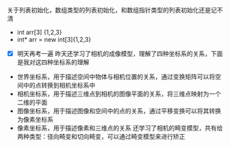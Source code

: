 关于列表初始化，数组类型的列表初始化，和数组指针类型的列表初始化还是记不清
- int arr\[3] {1,2,3}
- int* arr = new int\[3]{1,2,3}
- [x] 明天再考一遍
昨天还学习了相机的成像模型，理解了四种坐标系的关系，下面是我对这四种坐标系的理解
- 世界坐标系，用于描述空间中物体与相机位置的关系，通过变换矩阵可以将空间中的点转换到相机坐标系中
- 相机坐标系，用于描述三维点到相机的图像平面的关系，将三维点映射为一个二维的平面
- 图像坐标系，用于描述图像和空间中的点的关系，通过平移变换可以将其转换为像素坐标系
- 像素坐标系，用于描述像素和三维点的关系
还学习了相机的畸变模型，共有给两种类型：径向畸变和切向畸变，可以通过畸变模型来进行矫正